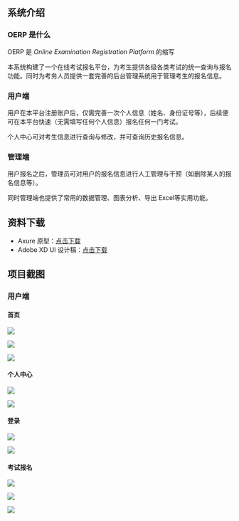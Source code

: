 ## 系统介绍

### OERP 是什么

OERP 是 *Online Examination Registration Platform* 的缩写

本系统构建了一个在线考试报名平台，为考生提供各级各类考试的统一查询与报名功能。同时为考务人员提供一套完善的后台管理系统用于管理考生的报名信息。

### 用户端

用户在本平台注册账户后，仅需完善一次个人信息（姓名、身份证号等），后续便可在本平台快速（无需填写任何个人信息）报名任何一门考试。

个人中心可对考生信息进行查询与修改，并可查询历史报名信息。

### 管理端

用户报名之后，管理员可对用户的报名信息进行人工管理与干预（如删除某人的报名信息等）。

同时管理端也提供了常用的数据管理、图表分析、导出 Excel等实用功能。

## 资料下载

- Axure 原型：[点击下载](http://juzi214032.github.com/OERP-docs/assets/OERP%E5%8E%9F%E5%9E%8B%E8%AE%BE%E8%AE%A1.rp)
- Adobe XD UI 设计稿：[点击下载](http%3A%2F%2Fjuzi214032.github.com%2FOERP-docs%2Fassets%2FOERP-UI%20%E8%AE%BE%E8%AE%A1%E7%A8%BF.xd)

## 项目截图
### 用户端

#### 首页

![](https://img.juzibiji.top/20200729112009.png)

![](https://img.juzibiji.top/20200729112454.png)

![](https://img.juzibiji.top/20200729113944.png)

#### 个人中心

![](https://img.juzibiji.top/20200729113345.png)

![](https://img.juzibiji.top/20200729113412.png) 

#### 登录

![](https://img.juzibiji.top/20200729113558.png)

![](https://img.juzibiji.top/20200729113559.png)

#### 考试报名

![](https://img.juzibiji.top/20200729114009.png)

![](https://img.juzibiji.top/20200729114030.png)

![](https://img.juzibiji.top/20200729114041.png)